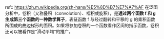 ref:: https://zh.m.wikipedia.org/zh-hans/%E5%8D%B7%E7%A7%AF
在泛函分析中，卷积（又称叠积（convolution）、褶积或旋积），是**透过两个函数 f 和 g 生成第三个函数的一种数学算子**，表征函数 f 与经过翻转和平移的 g 的乘积函数所围成的曲边梯形的面积。如果将参加卷积的一个函数看作区间的指示函数，卷积还可以被看作是“滑动平均”的推广。
